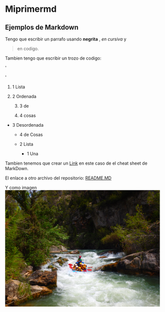 # Miprimermd

## Ejemplos de Markdown

Tengo que escribir un parrafo usando **negrita** , *en cursiva* y
> en codigo.

Tambien tengo que escribir un trozo de codigo:

'<!DOCTYPE html>
<html lang="es">
<head>
    <meta charset="UTF-8">
    <meta name="viewport" content="width=device-width, initial-scale=1.0">
    <title>Título de tu Página</title>
</head>
<body>
    <!-- Contenido de tu página va aquí -->
</body>
</html>
'

1. 1 Lista

2. 2 Ordenada

	3. 3 de

	4. 4 cosas


- 3 Desordenada

	- 4 de Cosas

	- 2 Lista

		- 1 Una


Tambien tenemos que crear un [Link](https://www.markdownguide.org/cheat-sheet/) en este caso de el cheat sheet de MarkDown.

El enlace a otro archivo del repositorio: [README.MD](https://github.com/josepenamelia/iaw_jpm_markdown/blob/main/README.md)

Y como imagen ![mi ultima bajada en rafting](https://github.com/josepenamelia/iaw_jpm_markdown/blob/main/rafting-montanejos-21-julio-2018-turno-maana_28676523807_o.jpg)
